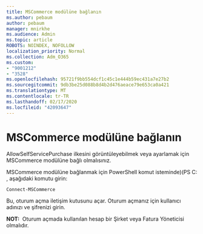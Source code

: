```yaml
---
title: MSCommerce modülüne bağlanın
ms.author: pebaum
author: pebaum
manager: mnirkhe
ms.audience: Admin
ms.topic: article
ROBOTS: NOINDEX, NOFOLLOW
localization_priority: Normal
ms.collection: Adm_O365
ms.custom:
- "9001212"
- "3528"
ms.openlocfilehash: 95721f9bb554dcf1c45c1e444b59ec431a7e27b2
ms.sourcegitcommit: 9db3be25d088b8d4b2d476aeace79e653ca0a421
ms.translationtype: MT
ms.contentlocale: tr-TR
ms.lasthandoff: 02/17/2020
ms.locfileid: "42093647"
---
```

# <a name="connect-to-the-mscommerce-module"></a>MSCommerce modülüne bağlanın

AllowSelfServicePurchase ilkesini görüntüleyebilmek veya ayarlamak için MSCommerce modülüne bağlı olmalısınız.  

MSCommerce modülüne bağlanmak için PowerShell komut isteminde\)(PS C: , aşağıdaki komutu girin:

    Connect-MSCommerce

Bu, oturum açma iletişim kutusunu açar. Oturum açmanız için kullanıcı adınızı ve şifrenizi girin.

**NOT:**&nbsp;&nbsp;Oturum açmada kullanılan hesap bir Şirket veya Fatura Yöneticisi olmalıdır.
